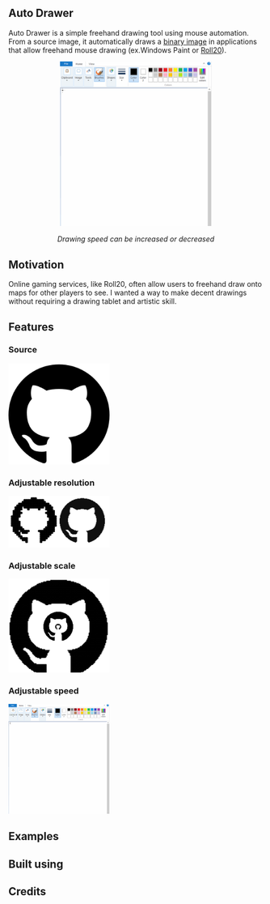 ## Auto Drawer
Auto Drawer is a simple freehand drawing tool using mouse automation.
From a source image, it automatically draws a [binary image](https://en.wikipedia.org/wiki/Binary_image)
in applications that allow freehand mouse drawing (ex.Windows Paint or [Roll20](https://roll20.net/)).

<p align="center">
  <img src="/assets/examples/Github.gif" width="300"></img>
</p>

<div align="center"> <em>Drawing speed can be increased or decreased</em> </div>

## Motivation
Online gaming services, like Roll20, often allow users to freehand draw onto maps 
for other players to see. I wanted a way to make decent drawings without requiring
a drawing tablet and artistic skill. 

## Features

### Source
<img src="/assets/source/github.png" width="200"></img>

### Adjustable resolution
<img src="/assets/examples/Resolution.png" width="200"></img>

### Adjustable scale
<img src="/assets/examples/Scales.png" width="200"></img>

### Adjustable speed
<img src="/assets/examples/Github.gif" width="200"></img>

## Examples




## Built using


## Credits
